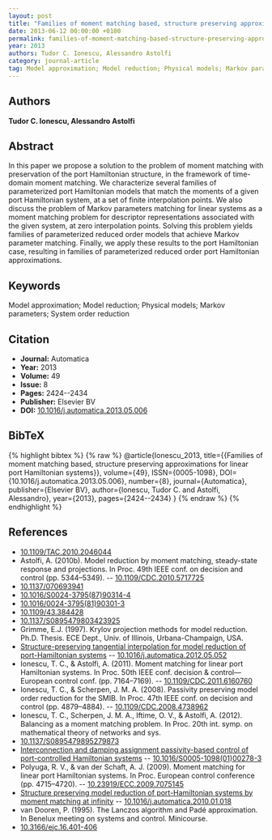 ```yaml
---
layout: post
title: "Families of moment matching based, structure preserving approximations for linear port Hamiltonian systems"
date: 2013-06-12 00:00:00 +0100
permalink: families-of-moment-matching-based-structure-preserving-approximations-for-linear-port-hamiltonian-systems
year: 2013
authors: Tudor C. Ionescu, Alessandro Astolfi
category: journal-article
tag: Model approximation; Model reduction; Physical models; Markov parameters; System order reduction
---
```

 
## Authors
**Tudor C. Ionescu, Alessandro Astolfi**
 
## Abstract
In this paper we propose a solution to the problem of moment matching with preservation of the port Hamiltonian structure, in the framework of time-domain moment matching. We characterize several families of parameterized port Hamiltonian models that match the moments of a given port Hamiltonian system, at a set of finite interpolation points. We also discuss the problem of Markov parameters matching for linear systems as a moment matching problem for descriptor representations associated with the given system, at zero interpolation points. Solving this problem yields families of parameterized reduced order models that achieve Markov parameter matching. Finally, we apply these results to the port Hamiltonian case, resulting in families of parameterized reduced order port Hamiltonian approximations.
 
## Keywords
Model approximation; Model reduction; Physical models; Markov parameters; System order reduction
 
## Citation
- **Journal:** Automatica
- **Year:** 2013
- **Volume:** 49
- **Issue:** 8
- **Pages:** 2424--2434
- **Publisher:** Elsevier BV
- **DOI:** [10.1016/j.automatica.2013.05.006](https://doi.org/10.1016/j.automatica.2013.05.006)
 
## BibTeX
{% highlight bibtex %}
{% raw %}
@article{Ionescu_2013,
  title={{Families of moment matching based, structure preserving approximations for linear port Hamiltonian systems}},
  volume={49},
  ISSN={0005-1098},
  DOI={10.1016/j.automatica.2013.05.006},
  number={8},
  journal={Automatica},
  publisher={Elsevier BV},
  author={Ionescu, Tudor C. and Astolfi, Alessandro},
  year={2013},
  pages={2424--2434}
}
{% endraw %}
{% endhighlight %}
 
## References
- [10.1109/TAC.2010.2046044](https://doi.org/10.1109/TAC.2010.2046044)
- Astolfi, A. (2010b). Model reduction by moment matching, steady-state response and projections. In Proc. 49th IEEE conf. on decision and control (pp. 5344–5349). -- [10.1109/CDC.2010.5717725](https://doi.org/10.1109/CDC.2010.5717725)
- [10.1137/070693941](https://doi.org/10.1137/070693941)
- [10.1016/S0024-3795(87)90314-4](https://doi.org/10.1016/S0024-3795(87)90314-4)
- [10.1016/0024-3795(81)90301-3](https://doi.org/10.1016/0024-3795(81)90301-3)
- [10.1109/43.384428](https://doi.org/10.1109/43.384428)
- [10.1137/S0895479803423925](https://doi.org/10.1137/S0895479803423925)
- Grimme, E.J. (1997). Krylov projection methods for model reduction. Ph.D. Thesis. ECE Dept., Univ. of Illinois, Urbana-Champaign, USA.
- [Structure-preserving tangential interpolation for model reduction of port-Hamiltonian systems](structure-preserving-tangential-interpolation-for-model-reduction-of-port-hamiltonian-systems) -- [10.1016/j.automatica.2012.05.052](https://doi.org/10.1016/j.automatica.2012.05.052)
- Ionescu, T. C., & Astolfi, A. (2011). Moment matching for linear port Hamiltonian systems. In Proc. 50th IEEE conf. decision & control—European control conf. (pp. 7164–7169). -- [10.1109/CDC.2011.6160760](https://doi.org/10.1109/CDC.2011.6160760)
- Ionescu, T. C., & Scherpen, J. M. A. (2008). Passivity preserving model order reduction for the SMIB. In Proc. 47th IEEE conf. on decision and control (pp. 4879–4884). -- [10.1109/CDC.2008.4738962](https://doi.org/10.1109/CDC.2008.4738962)
- Ionescu, T. C., Scherpen, J. M. A., Iftime, O. V., & Astolfi, A. (2012). Balancing as a moment matching problem. In Proc. 20th int. symp. on mathematical theory of networks and sys.
- [10.1137/S0895479895279873](https://doi.org/10.1137/S0895479895279873)
- [Interconnection and damping assignment passivity-based control of port-controlled Hamiltonian systems](interconnection-and-damping-assignment-passivity-based-control-of-port-controlled-hamiltonian-systems) -- [10.1016/S0005-1098(01)00278-3](https://doi.org/10.1016/S0005-1098(01)00278-3)
- Polyuga, R. V., & van der Schaft, A. J. (2009). Moment matching for linear port Hamiltonian systems. In Proc. European control conference (pp. 4715–4720). -- [10.23919/ECC.2009.7075145](https://doi.org/10.23919/ECC.2009.7075145)
- [Structure preserving model reduction of port-Hamiltonian systems by moment matching at infinity](structure-preserving-model-reduction-of-port-hamiltonian-systems-by-moment-matching-at-infinity) -- [10.1016/j.automatica.2010.01.018](https://doi.org/10.1016/j.automatica.2010.01.018)
- van Dooren, P. (1995). The Lanczos algorithm and Padé approximation. In Benelux meeting on systems and control. Minicourse.
- [10.3166/ejc.16.401-406](https://doi.org/10.3166/ejc.16.401-406)

